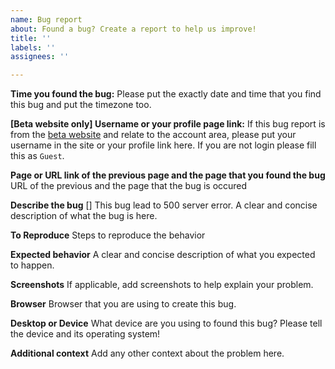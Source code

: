 ```yaml
---
name: Bug report
about: Found a bug? Create a report to help us improve!
title: ''
labels: ''
assignees: ''

---
```


**Time you found the bug:**
Please put the exactly date and time that you find this bug and put the timezone too.

**[Beta website only] Username or your profile page link:**
If this bug report is from the [beta website](https://beta.ruleset.info) and relate to the account area, please put your username in the site or your profile link here. If you are not login please fill this as `Guest`.

**Page or URL link of the previous page and the page that you found the bug**
URL of the previous and the page that the bug is occured

**Describe the bug**
[] This bug lead to 500 server error.
A clear and concise description of what the bug is here.

**To Reproduce**
Steps to reproduce the behavior

**Expected behavior**
A clear and concise description of what you expected to happen.

**Screenshots**
If applicable, add screenshots to help explain your problem.

**Browser**
Browser that you are using to create this bug.

**Desktop or Device**
What device are you using to found this bug? Please tell the device and its operating system!

**Additional context**
Add any other context about the problem here.
